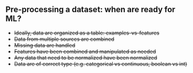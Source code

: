 ## Pre-processing a dataset: when are ready for ML?
* ~~Ideally, data are organized as a table: examples-vs-features~~
* ~~Data from multiple sources are combined~~
* ~~Missing data are handled~~
* ~~Features have been combined and manipulated as needed~~
* ~~Any data that need to be normalized have been normalized~~
* ~~Data are of correct type (e.g. categorical vs continuous, boolean vs int)~~